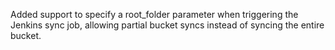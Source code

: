 Added support to specify a root_folder parameter when triggering the Jenkins sync job, allowing partial bucket syncs instead of syncing the entire bucket.